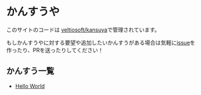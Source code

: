 # かんすうや

このサイトのコードは [veltiosoft/kansuya](https://github.com/veltiosoft/kansuya)で管理されています。

もしかんすうやに対する要望や追加したいかんすうがある場合は気軽に[issue](https://github.com/veltiosoft/kansuya/issues/new)を作ったり、PRを送ったりしてください！

## かんすう一覧

- [Hello World](./snippets/helloworld.md)
